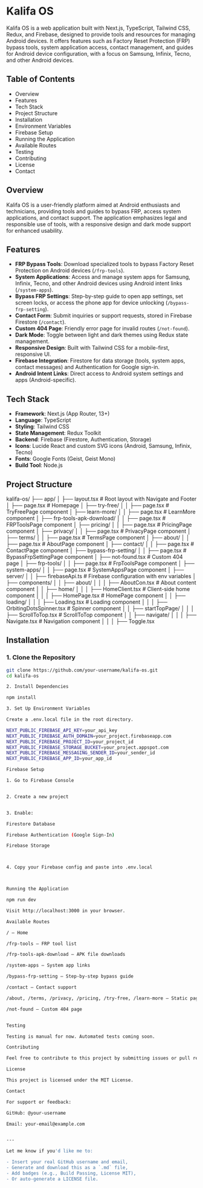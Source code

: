 # Kalifa OS

Kalifa OS is a web application built with Next.js, TypeScript, Tailwind CSS, Redux, and Firebase, designed to provide tools and resources for managing Android devices. It offers features such as Factory Reset Protection (FRP) bypass tools, system application access, contact management, and guides for Android device configuration, with a focus on Samsung, Infinix, Tecno, and other Android devices.

## Table of Contents

- Overview  
- Features  
- Tech Stack  
- Project Structure  
- Installation  
- Environment Variables  
- Firebase Setup  
- Running the Application  
- Available Routes  
- Testing  
- Contributing  
- License  
- Contact  

## Overview

Kalifa OS is a user-friendly platform aimed at Android enthusiasts and technicians, providing tools and guides to bypass FRP, access system applications, and contact support. The application emphasizes legal and responsible use of tools, with a responsive design and dark mode support for enhanced usability.

## Features

- **FRP Bypass Tools**: Download specialized tools to bypass Factory Reset Protection on Android devices (`/frp-tools`).
- **System Applications**: Access and manage system apps for Samsung, Infinix, Tecno, and other Android devices using Android intent links (`/system-apps`).
- **Bypass FRP Settings**: Step-by-step guide to open app settings, set screen locks, or access the phone app for device unlocking (`/bypass-frp-setting`).
- **Contact Form**: Submit inquiries or support requests, stored in Firebase Firestore (`/contact`).
- **Custom 404 Page**: Friendly error page for invalid routes (`/not-found`).
- **Dark Mode**: Toggle between light and dark themes using Redux state management.
- **Responsive Design**: Built with Tailwind CSS for a mobile-first, responsive UI.
- **Firebase Integration**: Firestore for data storage (tools, system apps, contact messages) and Authentication for Google sign-in.
- **Android Intent Links**: Direct access to Android system settings and apps (Android-specific).

## Tech Stack

- **Framework**: Next.js (App Router, 13+)
- **Language**: TypeScript
- **Styling**: Tailwind CSS
- **State Management**: Redux Toolkit
- **Backend**: Firebase (Firestore, Authentication, Storage)
- **Icons**: Lucide React and custom SVG icons (Android, Samsung, Infinix, Tecno)
- **Fonts**: Google Fonts (Geist, Geist Mono)
- **Build Tool**: Node.js

## Project Structure

kalifa-os/
├── app/
│   ├── layout.tsx               # Root layout with Navigate and Footer
│   ├── page.tsx                 # Homepage
│   ├── try-free/
│   │   ├── page.tsx            # TryFreePage component
│   ├── learn-more/
│   │   ├── page.tsx            # LearnMore component
│   ├── frp-tools-apk-download/
│   │   ├── page.tsx            # FRPToolsPage component
│   ├── pricing/
│   │   ├── page.tsx            # PricingPage component
│   ├── privacy/
│   │   ├── page.tsx            # PrivacyPage component
│   ├── terms/
│   │   ├── page.tsx            # TermsPage component
│   ├── about/
│   │   ├── page.tsx            # AboutPage component
│   ├── contact/
│   │   ├── page.tsx            # ContactPage component
│   ├── bypass-frp-setting/
│   │   ├── page.tsx            # BypassFrpSettingPage component
│   ├── not-found.tsx            # Custom 404 page
│   ├── frp-tools/
│   │   ├── page.tsx            # FrpToolsPage component
│   ├── system-apps/
│   │   ├── page.tsx            # SystemAppsPage component
│   ├── server/
│   │   ├── firebaseApi.ts      # Firebase configuration with env variables
│   ├── components/
│   │   ├── about/
│   │   │   ├── AboutCon.tsx     # About content component
│   │   ├── home/
│   │   │   ├── HomeClient.tsx   # Client-side home component
│   │   │   ├── HomePage.tsx     # HomePage component
│   │   ├── loading/
│   │   │   ├── Loading.tsx      # Loading component
│   │   │   ├── OrbitingDotsSpinner.tsx # Spinner component
│   │   ├── startTopPage/
│   │   │   ├── ScrollToTop.tsx  # ScrollToTop component
│   │   ├── navigate/
│   │   │   ├── Navigate.tsx     # Navigation component
│   │   │   ├── Toggle.tsx


## Installation

### 1. Clone the Repository

```bash
git clone https://github.com/your-username/kalifa-os.git
cd kalifa-os

2. Install Dependencies

npm install

3. Set Up Environment Variables

Create a .env.local file in the root directory.

NEXT_PUBLIC_FIREBASE_API_KEY=your_api_key
NEXT_PUBLIC_FIREBASE_AUTH_DOMAIN=your_project.firebaseapp.com
NEXT_PUBLIC_FIREBASE_PROJECT_ID=your_project_id
NEXT_PUBLIC_FIREBASE_STORAGE_BUCKET=your_project.appspot.com
NEXT_PUBLIC_FIREBASE_MESSAGING_SENDER_ID=your_sender_id
NEXT_PUBLIC_FIREBASE_APP_ID=your_app_id

Firebase Setup

1. Go to Firebase Console


2. Create a new project


3. Enable:

Firestore Database

Firebase Authentication (Google Sign-In)

Firebase Storage



4. Copy your Firebase config and paste into .env.local



Running the Application

npm run dev

Visit http://localhost:3000 in your browser.

Available Routes

/ – Home

/frp-tools – FRP tool list

/frp-tools-apk-download – APK file downloads

/system-apps – System app links

/bypass-frp-setting – Step-by-step bypass guide

/contact – Contact support

/about, /terms, /privacy, /pricing, /try-free, /learn-more – Static pages

/not-found – Custom 404 page


Testing

Testing is manual for now. Automated tests coming soon.

Contributing

Feel free to contribute to this project by submitting issues or pull requests.

License

This project is licensed under the MIT License.

Contact

For support or feedback:

GitHub: @your-username

Email: your-email@example.com


---

Let me know if you'd like me to:

- Insert your real GitHub username and email,
- Generate and download this as a `.md` file,
- Add badges (e.g., Build Passing, License MIT),
- Or auto-generate a LICENSE file.